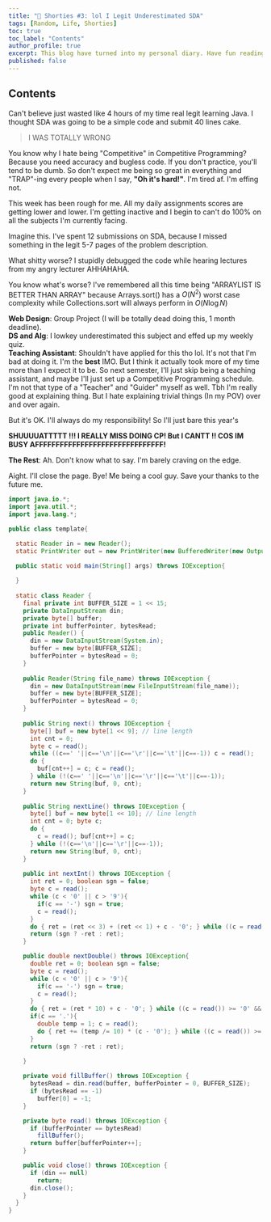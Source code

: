 ```yaml
---
title: "💙 Shorties #3: lol I Legit Underestimated SDA"
tags: [Random, Life, Shorties]
toc: true
toc_label: "Contents"
author_profile: true
excerpt: This blog have turned into my personal diary. Have fun reading these! 🐸
published: false
---
```


## Contents

Can't believe just wasted like 4 hours of my time real legit learning Java. I thought SDA was going to be a simple code and submit 40 lines cake.

> I WAS TOTALLY WRONG

You know why I hate being "Competitive" in Competitive Programming? Because you need accuracy and bugless code. If you don't practice, you'll tend to be dumb. So don't expect me being so great in everything and "TRAP"-ing every people when I say, **"Oh it's hard!"**. I'm tired af. I'm effing not.

This week has been rough for me. All my daily assignments scores are getting lower and lower. I'm getting inactive and I begin to can't do 100% on all the subjects I'm currently facing.

Imagine this. I've spent 12 submissions on SDA, because I missed something in the legit 5-7 pages of the problem description.

What shitty worse? I stupidly debugged the code while hearing lectures from my angry lecturer AHHAHAHA.

You know what's worse? I've remembered all this time being "ARRAYLIST IS BETTER THAN ARRAY" because Arrays.sort() has a $O(N^2)$ worst case complexity while Collections.sort will always perform in $O(N \log{N})$

**Web Design**: Group Project (I will be totally dead doing this, 1 month deadline).  
**DS and Alg**: I lowkey underestimated this subject and effed up my weekly quiz.  
**Teaching Assistant**: Shouldn't have applied for this tho lol. It's not that I'm bad at doing it. I'm the **best** IMO. But I think it actually took more of my time more than I expect it to be. So next semester, I'll just skip being a teaching assistant, and maybe I'll just set up a Competitive Programming schedule. I'm not that type of a "Teacher" and "Guider" myself as well. Tbh I'm really good at explaining thing. But I hate explaining trivial things (In my POV) over and over again.

But it's OK. I'll always do my responsibility! So I'll just bare this year's 


**SHUUUUATTTTT !!! I REALLY MISS DOING CP! But I CANTT !! COS IM BUSY AFFFFFFFFFFFFFFFFFFFFFFFFFFFFFFF!**

**The Rest**: Ah. Don't know what to say. I'm barely craving on the edge.

Aight. I'll close the page. Bye!
Me being a cool guy. Save your thanks to the future me.

```java
import java.io.*;
import java.util.*;
import java.lang.*;

public class template{

  static Reader in = new Reader();
  static PrintWriter out = new PrintWriter(new BufferedWriter(new OutputStreamWriter(System.out)));

  public static void main(String[] args) throws IOException{
    
  }
  
  static class Reader {
    final private int BUFFER_SIZE = 1 << 15;
    private DataInputStream din;
    private byte[] buffer;
    private int bufferPointer, bytesRead;
    public Reader() {
      din = new DataInputStream(System.in);
      buffer = new byte[BUFFER_SIZE];
      bufferPointer = bytesRead = 0;
    }
    
    public Reader(String file_name) throws IOException {
      din = new DataInputStream(new FileInputStream(file_name));
      buffer = new byte[BUFFER_SIZE];
      bufferPointer = bytesRead = 0;
    }
    
    public String next() throws IOException {   
      byte[] buf = new byte[1 << 9]; // line length
      int cnt = 0;
      byte c = read();
      while ((c==' '||c=='\n'||c=='\r'||c=='\t'||c==-1)) c = read();
      do {
        buf[cnt++] = c; c = read();
      } while (!(c==' '||c=='\n'||c=='\r'||c=='\t'||c==-1));
      return new String(buf, 0, cnt);
    }
    
    public String nextLine() throws IOException {
      byte[] buf = new byte[1 << 10]; // line length
      int cnt = 0; byte c;
      do {
        c = read(); buf[cnt++] = c;
      } while (!(c=='\n'||c=='\r'||c==-1));
      return new String(buf, 0, cnt);
    }
    
    public int nextInt() throws IOException {
      int ret = 0; boolean sgn = false;
      byte c = read();
      while (c < '0' || c > '9'){
        if(c == '-') sgn = true;
        c = read();
      }
      do { ret = (ret << 3) + (ret << 1) + c - '0'; } while ((c = read()) >= '0' && c <= '9');
      return (sgn ? -ret : ret);
    }

    public double nextDouble() throws IOException{
      double ret = 0; boolean sgn = false;
      byte c = read();
      while (c < '0' || c > '9'){
        if(c == '-') sgn = true;
        c = read();
      }
      do { ret = (ret * 10) + c - '0'; } while ((c = read()) >= '0' && c <= '9');
      if(c == '.'){
        double temp = 1; c = read();
        do { ret += (temp /= 10) * (c - '0'); } while ((c = read()) >= '0' && c <= '9');
      }
      return (sgn ? -ret : ret);

    }
    
    private void fillBuffer() throws IOException {
      bytesRead = din.read(buffer, bufferPointer = 0, BUFFER_SIZE);
      if (bytesRead == -1)
        buffer[0] = -1;
    }

    private byte read() throws IOException {
      if (bufferPointer == bytesRead)
        fillBuffer();
      return buffer[bufferPointer++];
    }

    public void close() throws IOException {
      if (din == null)
        return;
      din.close();
    }
  }
}

```